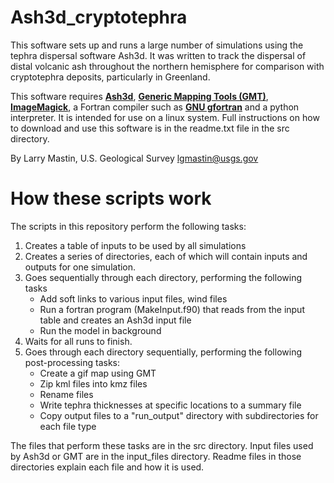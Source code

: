 # Ash3d_cryptotephra
This software sets up and runs a large number of simulations using the tephra dispersal software Ash3d.  It was written to track the dispersal of distal volcanic ash throughout the northern hemisphere for comparison with cryptotephra deposits, particularly in Greenland.  

This software requires **[Ash3d](https://github.com/hshwaiger-usgs/Ash3d)**, **[Generic Mapping Tools (GMT)](https://www.generic-mapping-tools.org/)**, **[ImageMagick](https://imagemagick.org/index.php)**, a Fortran compiler such as **[GNU gfortran](https://gcc.gnu.org/fortran/)** and a python interpreter.  It is intended for use on a linux system.  Full instructions on how to download and use this software is in the readme.txt file in the src directory.

By Larry Mastin, U.S. Geological Survey <lgmastin@usgs.gov>

# How these scripts work

The scripts in this repository perform the following tasks:  

1. Creates a table of inputs to be used by all simulations
2. Creates a series of directories, each of which will contain inputs and outputs for one simulation.
3. Goes sequentially through each directory, performing the following tasks
    - Add soft links to various input files, wind files
    - Run a fortran program (MakeInput.f90) that reads from the input table and creates an Ash3d input file
    - Run the model in background
4. Waits for all runs to finish.
5. Goes through each directory sequentially, performing the following post-processing tasks:
   - Create a gif map using GMT
   - Zip kml files into kmz files
   - Rename files
   - Write tephra thicknesses at specific locations to a summary file
   - Copy output files to a "run_output" directory with subdirectories for each file type

The files that perform these tasks are in the src directory.  Input files used by Ash3d or GMT are in the input_files directory.  Readme files in those directories explain each file and how it is used.  

